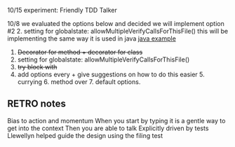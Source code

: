 10/15
experiment:
Friendly TDD Talker 

10/8 
we evaluated the options below and decided we will implement option #2 
2. setting for globalstate:  allowMultipleVerifyCallsForThisFile()
this will be implementing the same way it is used in java
[java example](https://github.com/approvals/ApprovalTests.Java/blob/6f3e8631812ed031e14ef99a6a0cad0540438811/approvaltests/src/main/java/org/approvaltests/ApprovalSettings.javahttps://github.com/approvals/ApprovalTests.Java/blob/6f3e8631812ed031e14ef99a6a0cad0540438811/approvaltests/src/main/java/org/approvaltests/ApprovalSettings.java)

1. ~~Decorator for method + decorator for class~~
2. setting for globalstate:  allowMultipleVerifyCallsForThisFile()
3. ~~try block with~~
4. add options every + give suggestions on how to do this easier
   5. currying
   6. method over
   7. default options.

## RETRO notes
Bias to action  and momentum
When you start by typing it is a gentle way to get into the context
Then you are able to talk 
 Explicitly driven by tests
Llewellyn helped guide the design using the filing test
